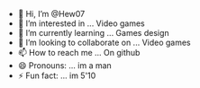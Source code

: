 - 👋 Hi, I’m @Hew07
- 👀 I’m interested in ... Video games
- 🌱 I’m currently learning ... Games design
- 💞️ I’m looking to collaborate on ... Video games
- 📫 How to reach me ... On github
- 😄 Pronouns: ... im a man
- ⚡ Fun fact: ... im 5'10

<!---
Hew07/Hew07 is a ✨ special ✨ repository because its `README.md` (this file) appears on your GitHub profile.
You can click the Preview link to take a look at your changes.
--->
